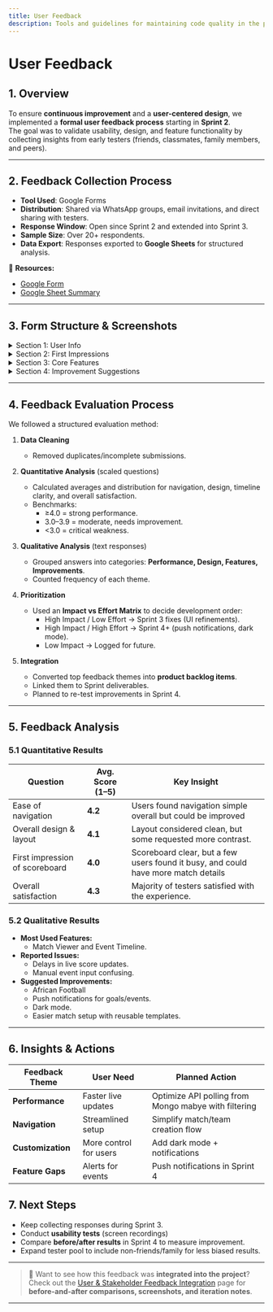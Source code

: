 ```yaml
---
title: User Feedback
description: Tools and guidelines for maintaining code quality in the project.
---
```

# User Feedback

## 1. Overview  
To ensure **continuous improvement** and a **user-centered design**, we implemented a **formal user feedback process** starting in **Sprint 2**.  
The goal was to validate usability, design, and feature functionality by collecting insights from early testers (friends, classmates, family members, and peers).  

---
## 2. Feedback Collection Process  

- **Tool Used**: Google Forms  
- **Distribution**: Shared via WhatsApp groups, email invitations, and direct sharing with testers.  
- **Response Window**: Open since Sprint 2 and extended into Sprint 3.  
- **Sample Size**: Over 20+ respondents.  
- **Data Export**: Responses exported to **Google Sheets** for structured analysis.  

📄 **Resources:**  
- [Google Form](https://docs.google.com/forms/d/e/1FAIpQLSdsmVo4ieYDYNuOySYeTuYOd8mSVJHRGRu1p079odEO8CoeDg/viewform?usp=sharing&ouid=107333351345523887718)  
- [Google Sheet Summary](https://docs.google.com/spreadsheets/d/1OJ0F0wF-90pgAndp-KFst93386JLO5qEc5jY44XFqcA/edit?resourcekey=&gid=1432161762#gid=1432161762)  

---
## 3. Form Structure & Screenshots

<details>
<summary>Section 1: User Info</summary>

**Questions:**  
- Name and Surname  
- Email (Optional)  
- How familiar are you with Sports Live Score Apps?  
  - Very familiar (I use them often)  
  - Somewhat familiar  
  - Rarely use them  
  - Not familiar  


![Section 1 - User Info](/diagrams/1.png)

</details>

<details>
<summary>Section 2: First Impressions</summary>

**Questions:**  
- How easy was it to navigate the app? (1 = Very Difficult, 5 = Very Easy)  
- Rate the overall design and layout (1 = Poor, 5 = Excellent)  
- What was your first impression of the live scoreboard?  
  - Very clear and informative  
  - Somewhat clear but needs improvement  
  - Confusing or hard to read  


![Section 2 - First Impressions](/diagrams/2.png)

</details>

<details>
<summary>Section 3: Core Features</summary>

**Questions:**  
- Which feature did you use the most?  
  - Match Viewer (live scoreboard)  
  - Event Timeline  
  - Match Setup (creating matches/teams)  
  - Manual Input (adding goals/events)  
  - Other  

- Did you experience any bugs or issues?  
- What feature did you like the most? Why?  
- What feature did you like the least? Why?  


![Section 3 - Core Features](/diagrams/3.png)

</details>

<details>
<summary>Section 4: Improvement Suggestions</summary>

**Questions:**  
- If you could add one feature, what would it be?  
- Any other comments or suggestions?  
- Overall, how satisfied are you with Sport Live Feeds? (1 = Very dissatisfied, 5 = Very satisfied)  
- Would you recommend this app to others? (Yes/No)  


![Section 4 - Improvement Suggestions](/diagrams/4.png)

</details>

---
## 4. Feedback Evaluation Process  

We followed a structured evaluation method:  

1. **Data Cleaning**  
   - Removed duplicates/incomplete submissions.   

2. **Quantitative Analysis** (scaled questions)  
   - Calculated averages and distribution for navigation, design, timeline clarity, and overall satisfaction.  
   - Benchmarks:  
     - ≥4.0 = strong performance.  
     - 3.0–3.9 = moderate, needs improvement.  
     - <3.0 = critical weakness.  

3. **Qualitative Analysis** (text responses)  
   - Grouped answers into categories: **Performance, Design, Features, Improvements**.  
   - Counted frequency of each theme.  
    



5. **Prioritization**  
   - Used an **Impact vs Effort Matrix** to decide development order:  
     - High Impact / Low Effort → Sprint 3 fixes (UI refinements).  
     - High Impact / High Effort → Sprint 4+ (push notifications, dark mode).  
     - Low Impact → Logged for future.  

6. **Integration**  
   - Converted top feedback themes into **product backlog items**.  
   - Linked them to Sprint deliverables.  
   - Planned to re-test improvements in Sprint 4.  

---

## 5. Feedback Analysis  

### 5.1 Quantitative Results  

| Question | Avg. Score (1–5) | Key Insight |
|----------|------------------|-------------|
| Ease of navigation | **4.2** | Users found navigation simple overall but could be improved |
| Overall design & layout | **4.1** | Layout considered clean, but some requested more contrast. |
| First impression of scoreboard | **4.0** | Scoreboard clear, but a few users found it busy, and could have more match details |
| Overall satisfaction | **4.3** | Majority of testers satisfied with the experience. |

### 5.2 Qualitative Results  

- **Most Used Features:**  
  - Match Viewer and Event Timeline.  
- **Reported Issues:**  
  - Delays in live score updates.  
  - Manual event input confusing.  
- **Suggested Improvements:**  
  - African Football
  - Push notifications for goals/events.  
  - Dark mode.  
  - Easier match setup with reusable templates.  


---

## 6. Insights & Actions  

| Feedback Theme | User Need | Planned Action |
|----------------|-----------|----------------|
| **Performance** | Faster live updates | Optimize API polling from Mongo mabye with filtering |
| **Navigation** | Streamlined setup | Simplify match/team creation flow |
| **Customization** | More control for users | Add dark mode + notifications |
| **Feature Gaps** | Alerts for events | Push notifications in Sprint 4 |


## 7. Next Steps  

- Keep collecting responses during Sprint 3.  
- Conduct **usability tests** (screen recordings) 
- Compare **before/after results** in Sprint 4 to measure improvement.  
- Expand tester pool to include non-friends/family for less biased results.  


---




> 👀 Want to see how this feedback was **integrated into the project**? Check out the [User & Stakeholder Feedback Integration](/guides/feedbackintegration) page for **before-and-after comparisons, screenshots, and iteration notes**.

---

